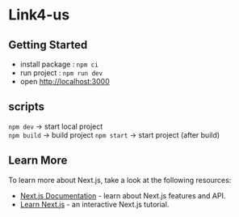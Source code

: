 # Link4-us

## Getting Started

- install package : `npm ci`  
- run project : `npm run dev`  
- open [http://localhost:3000](http://localhost:3000)

## scripts

`npm dev` -> start local project  
`npm build` -> build project
`npm start` -> start project (after build)


## Learn More

To learn more about Next.js, take a look at the following resources:

- [Next.js Documentation](https://nextjs.org/docs) - learn about Next.js features and API.  
- [Learn Next.js](https://nextjs.org/learn) - an interactive Next.js tutorial.